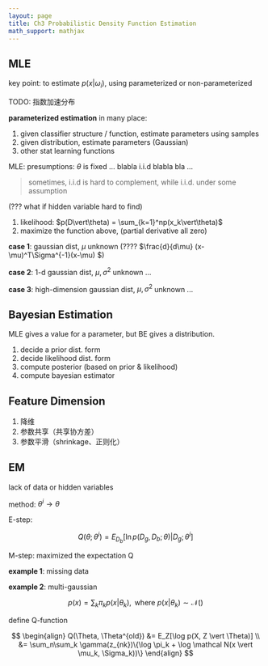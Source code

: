 ```yaml
---
layout: page
title: Ch3 Probabilistic Density Function Estimation
math_support: mathjax
---
```



## MLE

key point: to estimate $p(x\vert \omega_i)$, using parameterized or non-parameterized

TODO: 指数加速分布

**parameterized estimation** in many place:

1. given classifier structure / function, estimate parameters using samples
2. given distribution, estimate parameters (Gaussian)
3. other stat learning functions

MLE: presumptions: $\theta$ is fixed ... blabla i.i.d blabla bla ...

> sometimes, i.i.d is hard to complement, while i.i.d. under some assumption

(??? what if hidden variable hard to find)

1. likelihood: $p(D\vert\theta) = \sum_{k=1}^np(x_k\vert\theta)$
2. maximize the function above, (partial derivative all zero)

**case 1**: gaussian dist, $\mu$ unknown
(???? $\frac{d}{d\mu} (x-\mu)^T\Sigma^{-1}(x-\mu) $)

**case 2**: 1-d gaussian dist, $\mu, \sigma^2$ unknown
...

**case 3**: high-dimension gaussian dist, $\mu, \sigma^2$ unknown
...

## Bayesian Estimation

MLE gives a value for a parameter, but BE gives a distribution. 

1. decide a prior dist. form
2. decide likelihood dist. form
3. compute posterior (based on prior & likelihood)
4. compute bayesian estimator

## Feature Dimension

1. 降维
2. 参数共享（共享协方差）
3. 参数平滑（shrinkage、正则化）

## EM

lack of data or hidden variables

method: $\theta^i \to \theta$

E-step:

$$
Q(\theta; \theta^i)=E_{D_b}[\ln p(D_g,D_b;\theta)\vert D_g;\theta^i]
$$

M-step:
maximized the expectation Q


**example 1**: missing data

**example 2**: multi-gaussian

$$
p(x)=\sum_k \pi_k p(x \vert \theta_k),\text{ where } p(x \vert \theta_k) \sim \mathcal{N}()
$$

define Q-function

$$
\begin{align}
Q(\Theta, \Theta^{old}) &= E_Z[\log p(X, Z \vert \Theta)]  \\
&= \sum_n\sum_k \gamma(z_{nk})\{\log \pi_k + \log \mathcal N(x \vert \mu_k, \Sigma_k))\}
\end{align}
$$














